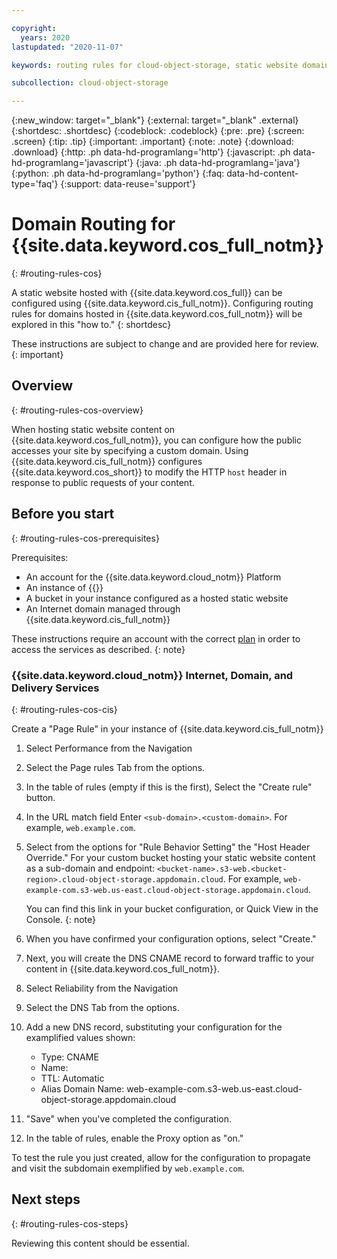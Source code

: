 ```yaml
---

copyright:
  years: 2020
lastupdated: "2020-11-07"

keywords: routing rules for cloud-object-storage, static website domains for cloud-object-storage, domains for cloud-object-storage 

subcollection: cloud-object-storage

---
```

{:new_window: target="_blank"}
{:external: target="_blank" .external}
{:shortdesc: .shortdesc}
{:codeblock: .codeblock}
{:pre: .pre}
{:screen: .screen}
{:tip: .tip}
{:important: .important}
{:note: .note}
{:download: .download}
{:http: .ph data-hd-programlang='http'}
{:javascript: .ph data-hd-programlang='javascript'}
{:java: .ph data-hd-programlang='java'}
{:python: .ph data-hd-programlang='python'}
{:faq: data-hd-content-type='faq'}
{:support: data-reuse='support'}

# Domain Routing for {{site.data.keyword.cos_full_notm}}
{: #routing-rules-cos}

A static website hosted with {{site.data.keyword.cos_full}} can be configured using {{site.data.keyword.cis_full_notm}}. Configuring routing rules for domains hosted in {{site.data.keyword.cos_full_notm}} will be explored in this "how to."
{: shortdesc}

These instructions are subject to change and are provided here for review. 
{: important}

## Overview
{: #routing-rules-cos-overview}

When hosting static website content on {{site.data.keyword.cos_full_notm}}, you can configure how the public accesses your site by specifying a custom domain. Using {{site.data.keyword.cis_full_notm}} configures {{site.data.keyword.cos_short}} to modify the HTTP `host` header in response to public requests of your content. 

## Before you start
{: #routing-rules-cos-prerequisites}

Prerequisites:

- An account for the {{site.data.keyword.cloud_notm}} Platform
- An instance of {{}}
- A bucket in your instance configured as a hosted static website 
- An Internet domain managed through {{site.data.keyword.cis_full_notm}}

These instructions require an account with the correct [plan](/docs/cis?topic=cis-multi-domain-support) in order to access the services as described. 
{: note}

### {{site.data.keyword.cloud_notm}} Internet, Domain, and Delivery Services
{: #routing-rules-cos-cis}

Create a "Page Rule" in your instance of {{site.data.keyword.cis_full_notm}}

1. Select Performance from the Navigation
1. Select the Page rules Tab from the options.
1. In the table of rules (empty if this is the first), Select the "Create rule" button.
1. In the URL match field Enter `<sub-domain>.<custom-domain>`. For example, `web.example.com`.
1. Select from the options for "Rule Behavior Setting" the "Host Header Override." For your custom bucket hosting your static website content as a sub-domain and endpoint: `<bucket-name>.s3-web.<bucket-region>.cloud-object-storage.appdomain.cloud`. For example, `web-example-com.s3-web.us-east.cloud-object-storage.appdomain.cloud`. 

   You can find this link in your bucket configuration, or Quick View in the Console.
   {: note}

1. When you have confirmed your configuration options, select "Create."
1. Next, you will create the DNS CNAME record to forward traffic to your content in {{site.data.keyword.cos_full_notm}}.
1. Select Reliability from the Navigation
1. Select the DNS Tab from the options.
1. Add a new DNS record, substituting your configuration for the examplified values shown:

   - Type: CNAME
   - Name: <sub-domain>
   - TTL: Automatic
   - Alias Domain Name: web-example-com.s3-web.us-east.cloud-object-storage.appdomain.cloud
   
1. "Save" when you've completed the configuration.
1. In the table of rules, enable the Proxy option as "on."

To test the rule you just created, allow for the configuration to propagate and visit the subdomain exemplified by `web.example.com`.

## Next steps
{: #routing-rules-cos-steps}

Reviewing this content should be essential.
